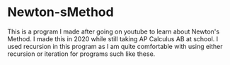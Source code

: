 # Newton-sMethod
This is a program I made after going on youtube to learn about Newton's Method. I made this in 2020 while still taking AP Calculus AB at school.
I used recursion in this program as I am quite comfortable with using either recursion or iteration for programs such like these.
